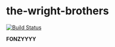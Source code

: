 # the-wright-brothers

[![Build Status](https://travis-ci.com/fons-/the-wright-brothers.svg?branch=master)](https://travis-ci.com/fons-/the-wright-brothers)

**FONZYYYY**
